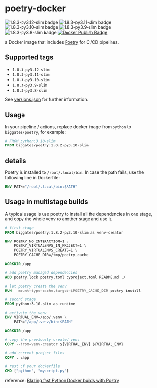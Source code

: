 # poetry-docker

![1.8.3-py3.12-slim badge](https://img.shields.io/docker/v/biggates/poetry/1.8.3-py3.12-slim?label=biggates%2Fpoetry&logo=docker) ![1.8.3-py3.11-slim badge](https://img.shields.io/docker/v/biggates/poetry/1.8.3-py3.11-slim?label=biggates%2Fpoetry&logo=docker) ![1.8.3-py3.10-slim badge](https://img.shields.io/docker/v/biggates/poetry/1.8.3-py3.10-slim?label=biggates%2Fpoetry&logo=docker) ![1.8.3-py3.9-slim badge](https://img.shields.io/docker/v/biggates/poetry/1.8.3-py3.9-slim?label=biggates%2Fpoetry&logo=docker) ![1.8.3-py3.8-slim badge](https://img.shields.io/docker/v/biggates/poetry/1.8.3-py3.8-slim?label=biggates%2Fpoetry&logo=docker) [![Docker Publish Badge](https://github.com/biggates/poetry-docker/actions/workflows/docker-publish.yml/badge.svg?branch=master)](https://github.com/biggates/poetry-docker/actions/workflows/docker-publish.yml)

a Docker image that includes [Poetry](https://python-poetry.org/) for CI/CD pipelines.

## Supported tags

- `1.8.3-py3.12-slim`
- `1.8.3-py3.11-slim`
- `1.8.3-py3.10-slim`
- `1.8.3-py3.9-slim`
- `1.8.3-py3.8-slim`

See [versions.json](./versions.json) for further information.

## Usage

In your pipeline / actions, replace docker image from `python` to `biggates/poetry`, for example:

```dockerfile
# FROM python:3.10-slim
FROM biggates/poetry:1.8.2-py3.10-slim
```

## details

Poetry is installed to `/root/.local/bin`. In case the path fails, use the following line in Dockerfile:

```dockerfile
ENV PATH="/root/.local/bin:$PATH"
```

## Usage in multistage builds

A typical usage is use poetry to install all the dependencies in one stage, and copy the whole venv to another stage and use it.

```dockerfile
# first stage
FROM biggates/poetry:1.8.2-py3.10-slim as venv-creator

ENV POETRY_NO_INTERACTION=1 \
    POETRY_VIRTUALENVS_IN_PROJECT=1 \
    POETRY_VIRTUALENVS_CREATE=1 \
    POETRY_CACHE_DIR=/tmp/poetry_cache

WORKDIR /app

# add poetry managed dependencies
ADD poetry.lock poetry.toml pyproject.toml README.md ./

# let poetry create the venv
RUN --mount=type=cache,target=$POETRY_CACHE_DIR poetry install

# second stage
FROM python:3.10-slim as runtime

# activate the venv
ENV VIRTUAL_ENV=/app/.venv \
    PATH="/app/.venv/bin:$PATH"

WORKDIR /app

# copy the previously created venv
COPY --from=venv-creator ${VIRTUAL_ENV} ${VIRTUAL_ENV}

# add current project files
COPY . /app

# rest of your dockerfile
CMD ["python", "myscript.py"]
```

reference: [Blazing fast Python Docker builds with Poetry](https://medium.com/@albertazzir/blazing-fast-python-docker-builds-with-poetry-a78a66f5aed0)
